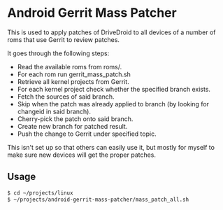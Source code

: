 # Android Gerrit Mass Patcher

This is used to apply patches of DriveDroid to all devices of a number of roms that use Gerrit to review patches.

It goes through the following steps:

* Read the available roms from roms/.
* For each rom run gerrit\_mass\_patch.sh
* Retrieve all kernel projects from Gerrit.
* For each kernel project check whether the specified branch exists.
* Fetch the sources of said branch.
* Skip when the patch was already applied to branch (by looking for changeid in said branch).
* Cherry-pick the patch onto said branch.
* Create new branch for patched result.
* Push the change to Gerrit under specified topic.

This isn't set up so that others can easily use it, but mostly for myself to make sure new devices will get the proper patches.

## Usage

```sh
$ cd ~/projects/linux
$ ~/projects/android-gerrit-mass-patcher/mass_patch_all.sh
```
